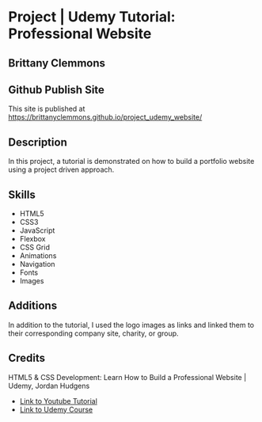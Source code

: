# Project | Udemy Tutorial: Professional Website

## Brittany Clemmons
  
## Github Publish Site
This site is published at https://brittanyclemmons.github.io/project_udemy_website/

## Description
In this project, a tutorial is demonstrated on how to build a portfolio website using
a project driven approach.

## Skills
- HTML5
- CSS3
- JavaScript
- Flexbox
- CSS Grid
- Animations
- Navigation
- Fonts
- Images

## Additions
In addition to the tutorial, I used the logo images as links and linked them
to their corresponding company site, charity, or group.

## Credits
HTML5 & CSS Development: Learn How to Build a Professional Website | Udemy, Jordan Hudgens

- [Link to Youtube Tutorial](https://youtu.be/5bMdjkfvONE)
- [Link to Udemy Course](https://www.udemy.com/course/html-css-code-bootcamp/)


